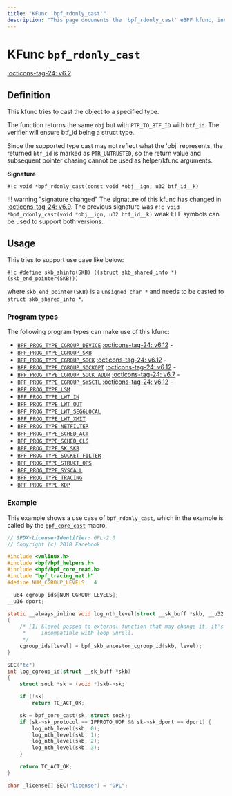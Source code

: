 ```yaml
---
title: "KFunc 'bpf_rdonly_cast'"
description: "This page documents the 'bpf_rdonly_cast' eBPF kfunc, including its definition, usage, program types that can use it, and examples."
---
```

# KFunc `bpf_rdonly_cast`

<!-- [FEATURE_TAG](bpf_rdonly_cast) -->
[:octicons-tag-24: v6.2](https://github.com/torvalds/linux/commit/a35b9af4ec2c7f69286ef861fd2074a577e354cb)
<!-- [/FEATURE_TAG] -->

## Definition

This kfunc tries to cast the object to a specified type.

The function returns the same `obj` but with `PTR_TO_BTF_ID` with
`btf_id`. The verifier will ensure btf_id being a struct type.

Since the supported type cast may not reflect what the 'obj'
represents, the returned `btf_id` is marked as `PTR_UNTRUSTED`, so
the return value and subsequent pointer chasing cannot be
used as helper/kfunc arguments.

**Signature**

<!-- [KFUNC_DEF] -->
`#!c void *bpf_rdonly_cast(const void *obj__ign, u32 btf_id__k)`
<!-- [/KFUNC_DEF] -->

!!! warning "signature changed"
    The signature of this kfunc has changed in [:octicons-tag-24: v6.9](https://github.com/torvalds/linux/commit/5b268d1ebcdceacf992dfda8f9031d56005a274e). The previous signature was `#!c void *bpf_rdonly_cast(void *obj__ign, u32 btf_id__k)` weak ELF symbols can be used to support both versions.

## Usage

This tries to support use case like below:

`#!c #define skb_shinfo(SKB) ((struct skb_shared_info *)(skb_end_pointer(SKB)))`

where `skb_end_pointer(SKB)` is a `unsigned char *` and needs to
be casted to `struct skb_shared_info *`.


### Program types

The following program types can make use of this kfunc:

<!-- [KFUNC_PROG_REF] -->
- [`BPF_PROG_TYPE_CGROUP_DEVICE`](../program-type/BPF_PROG_TYPE_CGROUP_DEVICE.md) [:octicons-tag-24: v6.12](https://github.com/torvalds/linux/commit/67666479edf1e2b732f4d0ac797885e859a78de4) - 
- [`BPF_PROG_TYPE_CGROUP_SKB`](../program-type/BPF_PROG_TYPE_CGROUP_SKB.md)
- [`BPF_PROG_TYPE_CGROUP_SOCK`](../program-type/BPF_PROG_TYPE_CGROUP_SOCK.md) [:octicons-tag-24: v6.12](https://github.com/torvalds/linux/commit/67666479edf1e2b732f4d0ac797885e859a78de4) - 
- [`BPF_PROG_TYPE_CGROUP_SOCKOPT`](../program-type/BPF_PROG_TYPE_CGROUP_SOCKOPT.md) [:octicons-tag-24: v6.12](https://github.com/torvalds/linux/commit/67666479edf1e2b732f4d0ac797885e859a78de4) - 
- [`BPF_PROG_TYPE_CGROUP_SOCK_ADDR`](../program-type/BPF_PROG_TYPE_CGROUP_SOCK_ADDR.md) [:octicons-tag-24: v6.7](https://github.com/torvalds/linux/commit/53e380d21441909b12b6e0782b77187ae4b971c4) - 
- [`BPF_PROG_TYPE_CGROUP_SYSCTL`](../program-type/BPF_PROG_TYPE_CGROUP_SYSCTL.md) [:octicons-tag-24: v6.12](https://github.com/torvalds/linux/commit/67666479edf1e2b732f4d0ac797885e859a78de4) - 
- [`BPF_PROG_TYPE_LSM`](../program-type/BPF_PROG_TYPE_LSM.md)
- [`BPF_PROG_TYPE_LWT_IN`](../program-type/BPF_PROG_TYPE_LWT_IN.md)
- [`BPF_PROG_TYPE_LWT_OUT`](../program-type/BPF_PROG_TYPE_LWT_OUT.md)
- [`BPF_PROG_TYPE_LWT_SEG6LOCAL`](../program-type/BPF_PROG_TYPE_LWT_SEG6LOCAL.md)
- [`BPF_PROG_TYPE_LWT_XMIT`](../program-type/BPF_PROG_TYPE_LWT_XMIT.md)
- [`BPF_PROG_TYPE_NETFILTER`](../program-type/BPF_PROG_TYPE_NETFILTER.md)
- [`BPF_PROG_TYPE_SCHED_ACT`](../program-type/BPF_PROG_TYPE_SCHED_ACT.md)
- [`BPF_PROG_TYPE_SCHED_CLS`](../program-type/BPF_PROG_TYPE_SCHED_CLS.md)
- [`BPF_PROG_TYPE_SK_SKB`](../program-type/BPF_PROG_TYPE_SK_SKB.md)
- [`BPF_PROG_TYPE_SOCKET_FILTER`](../program-type/BPF_PROG_TYPE_SOCKET_FILTER.md)
- [`BPF_PROG_TYPE_STRUCT_OPS`](../program-type/BPF_PROG_TYPE_STRUCT_OPS.md)
- [`BPF_PROG_TYPE_SYSCALL`](../program-type/BPF_PROG_TYPE_SYSCALL.md)
- [`BPF_PROG_TYPE_TRACING`](../program-type/BPF_PROG_TYPE_TRACING.md)
- [`BPF_PROG_TYPE_XDP`](../program-type/BPF_PROG_TYPE_XDP.md)
<!-- [/KFUNC_PROG_REF] -->

### Example

This example shows a use case of `bpf_rdonly_cast`, which in the example is called by the [`bpf_core_cast`](../../ebpf-library/libbpf/ebpf/bpf_core_cast.md) macro.

```c hl_lines="29"
// SPDX-License-Identifier: GPL-2.0
// Copyright (c) 2018 Facebook

#include <vmlinux.h>
#include <bpf/bpf_helpers.h>
#include <bpf/bpf_core_read.h>
#include "bpf_tracing_net.h"
#define NUM_CGROUP_LEVELS	4

__u64 cgroup_ids[NUM_CGROUP_LEVELS];
__u16 dport;

static __always_inline void log_nth_level(struct __sk_buff *skb, __u32 level)
{
	/* [1] &level passed to external function that may change it, it's
	 *     incompatible with loop unroll.
	 */
	cgroup_ids[level] = bpf_skb_ancestor_cgroup_id(skb, level);
}

SEC("tc")
int log_cgroup_id(struct __sk_buff *skb)
{
	struct sock *sk = (void *)skb->sk;

	if (!sk)
		return TC_ACT_OK;

	sk = bpf_core_cast(sk, struct sock);
	if (sk->sk_protocol == IPPROTO_UDP && sk->sk_dport == dport) {
		log_nth_level(skb, 0);
		log_nth_level(skb, 1);
		log_nth_level(skb, 2);
		log_nth_level(skb, 3);
	}

	return TC_ACT_OK;
}

char _license[] SEC("license") = "GPL";
```

